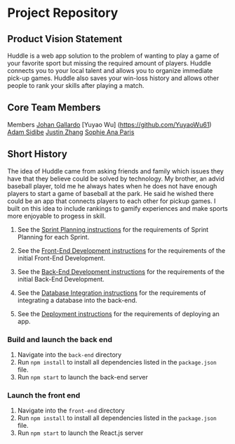 # Project Repository

## Product Vision Statement
Huddle is a web app solution to the problem of wanting to play a game of your favorite sport but missing the required amount of players. Huddle connects you to your local talent and allows you to organize immediate pick-up games. Huddle also saves your win-loss history and allows other people to rank your skills after playing a match.

## Core Team Members
Members
[Johan Gallardo](https://github.com/JohanGallardo)
[Yuyao Wu] (https://github.com/YuyaoWu61)
[Adam Sidibe](https://github.com/sidibee)
[Justin Zhang](https://github.com/jz4861)
[Sophie Ana Paris](https://github.com/sap688)

## Short History
The idea of Huddle came from asking friends and family which issues they have that they believe could be solved by technology. My brother, an advid baseball player, told me he always hates when he does not have enough players to start a game of baseball at the park. He said he wished there could be an app that connects players to each other for pickup games. I built on this idea to include rankings to gamify experiences and make sports more enjoyable to progess in skill.

1. See the [Sprint Planning instructions](instructions-0d-sprint-planning.md) for the requirements of Sprint Planning for each Sprint.

1. See the [Front-End Development instructions](./instructions-1-front-end.md) for the requirements of the initial Front-End Development.

1. See the [Back-End Development instructions](./instructions-2-back-end.md) for the requirements of the initial Back-End Development.

1. See the [Database Integration instructions](./instructions-3-database.md) for the requirements of integrating a database into the back-end.

1. See the [Deployment instructions](./instructions-4-deployment.md) for the requirements of deploying an app.

### Build and launch the back end

1. Navigate into the `back-end` directory
1. Run `npm install` to install all dependencies listed in the `package.json` file.
1. Run `npm start` to launch the back-end server

### Launch the front end

1. Navigate into the `front-end` directory
1. Run `npm install` to install all dependencies listed in the `package.json` file.
1. Run `npm start` to launch the React.js server